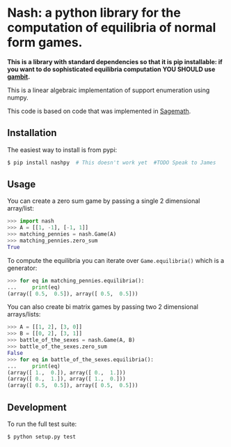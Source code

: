 # Nash: a python library for the computation of equilibria of normal form games.

**This is a library with standard dependencies so that it is pip installable: if
you want to do sophisticated equilibria computation YOU SHOULD use
[gambit](https://github.com/gambitproject/gambit).**

This is a linear algebraic implementation of support enumeration using numpy.

This code is based on code that was implemented in
[Sagemath](http://www.sagemath.org/).

## Installation

The easiest way to install is from pypi:

```bash
$ pip install nashpy  # This doesn't work yet  #TODO Speak to James
```

## Usage

You can create a zero sum game by passing a single 2 dimensional array/list:

```python
>>> import nash
>>> A = [[1, -1], [-1, 1]]
>>> matching_pennies = nash.Game(A)
>>> matching_pennies.zero_sum
True

```

To compute the equilibria you can iterate over `Game.equilibria()` which is a
generator:

```python
>>> for eq in matching_pennies.equilibria():
...     print(eq)
(array([ 0.5,  0.5]), array([ 0.5,  0.5]))

```

You can also create bi matrix games by passing two 2 dimensional arrays/lists:

```python
>>> A = [[1, 2], [3, 0]]
>>> B = [[0, 2], [3, 1]]
>>> battle_of_the_sexes = nash.Game(A, B)
>>> battle_of_the_sexes.zero_sum
False
>>> for eq in battle_of_the_sexes.equilibria():
...     print(eq)
(array([ 1.,  0.]), array([ 0.,  1.]))
(array([ 0.,  1.]), array([ 1.,  0.]))
(array([ 0.5,  0.5]), array([ 0.5,  0.5]))

```


## Development

To run the full test suite:

```
$ python setup.py test
```
